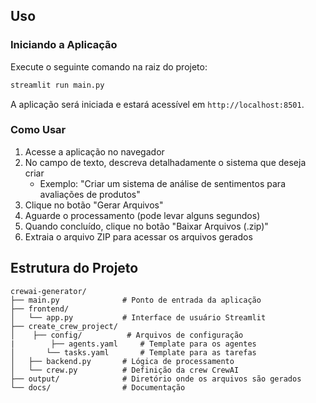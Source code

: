 ## Uso

### Iniciando a Aplicação

Execute o seguinte comando na raiz do projeto:

```bash
streamlit run main.py
```

A aplicação será iniciada e estará acessível em `http://localhost:8501`.

### Como Usar

1. Acesse a aplicação no navegador
2. No campo de texto, descreva detalhadamente o sistema que deseja criar
   - Exemplo: "Criar um sistema de análise de sentimentos para avaliações de produtos"
3. Clique no botão "Gerar Arquivos"
4. Aguarde o processamento (pode levar alguns segundos)
5. Quando concluído, clique no botão "Baixar Arquivos (.zip)"
6. Extraia o arquivo ZIP para acessar os arquivos gerados

## Estrutura do Projeto

```
crewai-generator/
├── main.py              # Ponto de entrada da aplicação
├── frontend/
│   └── app.py           # Interface de usuário Streamlit
├── create_crew_project/
│    ├── config/          # Arquivos de configuração
|        ├── agents.yaml     # Template para os agentes
│       └── tasks.yaml       # Template para as tarefas
│   ├── backend.py       # Lógica de processamento
│   └── crew.py          # Definição da crew CrewAI
├── output/              # Diretório onde os arquivos são gerados
└── docs/                # Documentação
```
